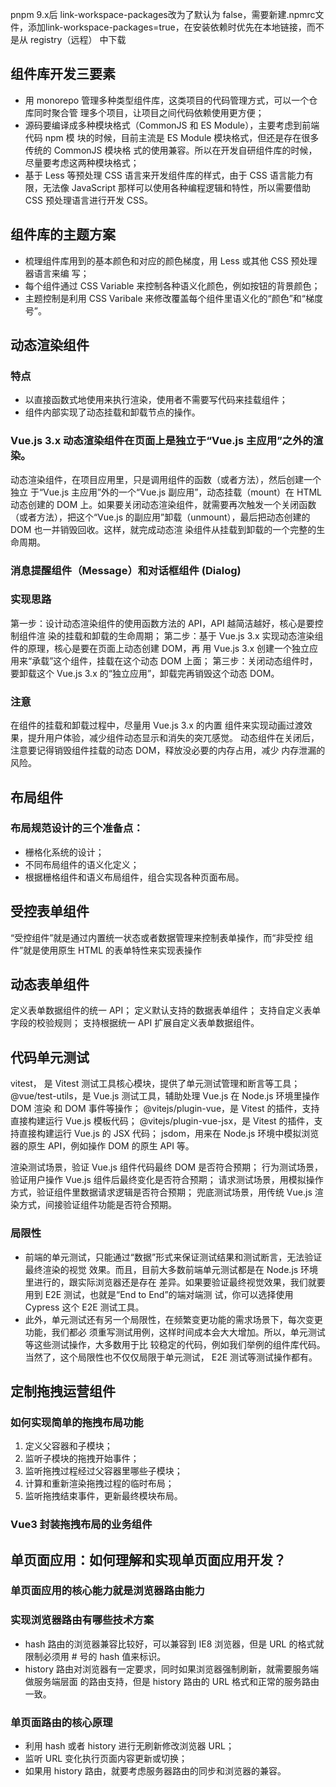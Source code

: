 
pnpm 9.x后 link-workspace-packages改为了默认为 false，需要新建.npmrc文件，添加link-workspace-packages=true，在安装依赖时优先在本地链接，而不是从 registry（远程） 中下载


## 组件库开发三要素
- 用 monorepo 管理多种类型组件库，这类项目的代码管理方式，可以一个仓库同时聚合管
理多个项目，让项目之间代码依赖使用更方便；
- 源码要编译成多种模块格式（CommonJS 和 ES Module），主要考虑到前端代码 npm 模
块的时候，目前主流是 ES Module 模块格式，但还是存在很多传统的 CommonJS 模块格
式的使用兼容。所以在开发自研组件库的时候，尽量要考虑这两种模块格式；
- 基于 Less 等预处理 CSS 语言来开发组件库的样式，由于 CSS 语言能力有限，无法像
JavaScript 那样可以使用各种编程逻辑和特性，所以需要借助 CSS 预处理语言进行开发
CSS。


## 组件库的主题方案

- 梳理组件库用到的基本颜色和对应的颜色梯度，用 Less 或其他 CSS 预处理器语言来编
写；
- 每个组件通过 CSS Variable 来控制各种语义化颜色，例如按钮的背景颜色；
- 主题控制是利用 CSS Varibale 来修改覆盖每个组件里语义化的“颜色”和“梯度号”。

## 动态渲染组件

### 特点
- 以直接函数式地使用来执行渲染，使用者不需要写代码来挂载组件；
- 组件内部实现了动态挂载和卸载节点的操作。

### Vue.js 3.x 动态渲染组件在页面上是独立于“Vue.js 主应用”之外的渲染。
动态渲染组件，在项目应用里，只是调用组件的函数（或者方法），然后创建一个独立
于“Vue.js 主应用”外的一个“Vue.js 副应用”，动态挂载（mount）在 HTML 动态创建的 DOM
上。如果要关闭动态渲染组件，就需要再次触发一个关闭函数（或者方法），把这个“Vue.js
的副应用”卸载（unmount），最后把动态创建的 DOM 也一并销毁回收。这样，就完成动态渲
染组件从挂载到卸载的一个完整的生命周期。

### 消息提醒组件（Message）和对话框组件 (Dialog)
### 实现思路
第一步：设计动态渲染组件的使用函数方法的 API，API 越简洁越好，核心是要控制组件渲
染的挂载和卸载的生命周期；
第二步：基于 Vue.js 3.x 实现动态渲染组件的原理，核心是要在页面上动态创建 DOM，再
用 Vue.js 3.x 创建一个独立应用来“承载”这个组件，挂载在这个动态 DOM 上面；
第三步：关闭动态组件时，要卸载这个 Vue.js 3.x 的“独立应用”，卸载完再销毁这个动态
DOM。

### 注意
在组件的挂载和卸载过程中，尽量用 Vue.js 3.x 的内置 <transition> 组件来实现动画过渡效
果，提升用户体验，减少组件动态显示和消失的突兀感觉。
动态组件在关闭后，注意要记得销毁组件挂载的动态 DOM，释放没必要的内存占用，减少
内存泄漏的风险。

## 布局组件

### 布局规范设计的三个准备点：

- 栅格化系统的设计；
- 不同布局组件的语义化定义；
- 根据栅格组件和语义布局组件，组合实现各种页面布局。

## 受控表单组件

“受控组件”就是通过内置统一状态或者数据管理来控制表单操作，而“非受控
组件”就是使用原生 HTML 的表单特性来实现表操作

## 动态表单组件

定义表单数据组件的统一 API；
定义默认支持的数据表单组件；
支持自定义表单字段的校验规则；
支持根据统一 API 扩展自定义表单数据组件。

## 代码单元测试

vitest， 是 Vitest 测试工具核心模块，提供了单元测试管理和断言等工具；
@vue/test-utils，是 Vue.js 测试工具，辅助处理 Vue.js 在 Node.js 环境里操作 DOM 渲染
和 DOM 事件等操作；
@vitejs/plugin-vue，是 Vitest 的插件，支持直接构建运行 Vue.js 模板代码；
@vitejs/plugin-vue-jsx，是 Vitest 的插件，支持直接构建运行 Vue.js 的 JSX 代码；
jsdom，用来在 Node.js 环境中模拟浏览器的原生 API，例如操作 DOM 的原生 API 等。


渲染测试场景，验证 Vue.js 组件代码最终 DOM 是否符合预期；
行为测试场景，验证用户操作 Vue.js 组件后最终变化是否符合预期；
请求测试场景，用模拟操作方式，验证组件里数据请求逻辑是否符合预期；
兜底测试场景，用传统 Vue.js 渲染方式，间接验证组件功能是否符合预期。

### 局限性
- 前端的单元测试，只能通过“数据”形式来保证测试结果和测试断言，无法验证最终渲染的视觉
效果。而且，目前大多数前端单元测试都是在 Node.js 环境里进行的，跟实际浏览器还是存在
差异。如果要验证最终视觉效果，我们就要用到 E2E 测试，也就是“End to End”的端对端测
试，你可以选择使用 Cypress 这个 E2E 测试工具。
- 此外，单元测试还有另一个局限性，在频繁变更功能的需求场景下，每次变更功能，我们都必
须重写测试用例，这样时间成本会大大增加。所以，单元测试等这些测试操作，大多数用于比
较稳定的代码，例如我们举例的组件库代码。当然了，这个局限性也不仅仅局限于单元测试，
E2E 测试等测试操作都有。


## 定制拖拽运营组件

### 如何实现简单的拖拽布局功能
1. 定义父容器和子模块；
2. 监听子模块的拖拽开始事件；
3. 监听拖拽过程经过父容器里哪些子模块；
4. 计算和重新渲染拖拽过程的临时布局；
5. 监听拖拽结束事件，更新最终模块布局。

### Vue3 封装拖拽布局的业务组件


## 单页面应用：如何理解和实现单页面应用开发？

### 单页面应用的核心能力就是浏览器路由能力

### 实现浏览器路由有哪些技术方案

- hash 路由的浏览器兼容比较好，可以兼容到 IE8 浏览器，但是 URL 的格式就限制必须用 #
号的 hash 值来标识。
- history 路由对浏览器有一定要求，同时如果浏览器强制刷新，就需要服务端做服务端层面
的路由支持，但是 history 路由的 URL 格式和正常的服务路由一致。

### 单页面路由的核心原理

- 利用 hash 或者 history 进行无刷新修改浏览器 URL；
- 监听 URL 变化执行页面内容更新或切换；
- 如果用 history 路由，就要考虑服务器路由的同步和浏览器的兼容。
